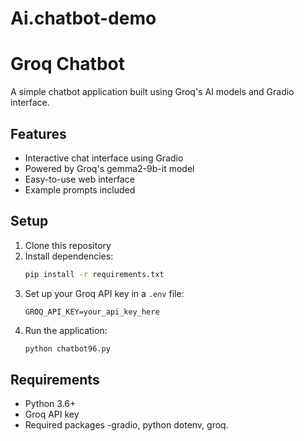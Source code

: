 ﻿# Ai.chatbot-demo

 # Groq Chatbot

A simple chatbot application built using Groq's AI models and Gradio interface.

## Features

- Interactive chat interface using Gradio
- Powered by Groq's gemma2-9b-it model
- Easy-to-use web interface
- Example prompts included

## Setup

1. Clone this repository
2. Install dependencies:
   ```bash
   pip install -r requirements.txt
   ```
3. Set up your Groq API key in a `.env` file:
   ```
   GROQ_API_KEY=your_api_key_here
   ```
4. Run the application:
   ```bash
   python chatbot96.py
   ```

## Requirements

- Python 3.6+
- Groq API key
- Required packages 
  -gradio, python dotenv, groq.
